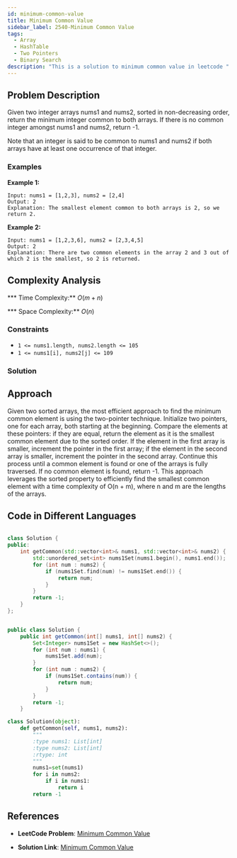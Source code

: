 ```yaml
---
id: minimum-common-value
title: Minimum Common Value
sidebar_label: 2540-Minimum Common Value
tags:
  - Array
  - HashTable
  - Two Pointers
  - Binary Search
description: "This is a solution to minimum common value in leetcode "
---
```


## Problem Description

Given two integer arrays nums1 and nums2, sorted in non-decreasing order, return the minimum integer common to both arrays. If there is no common integer amongst nums1 and nums2, return -1.

Note that an integer is said to be common to nums1 and nums2 if both arrays have at least one occurrence of that integer.
 


### Examples

**Example 1:**

```
Input: nums1 = [1,2,3], nums2 = [2,4]
Output: 2
Explanation: The smallest element common to both arrays is 2, so we return 2.

```
**Example 2:**
```
Input: nums1 = [1,2,3,6], nums2 = [2,3,4,5]
Output: 2
Explanation: There are two common elements in the array 2 and 3 out of which 2 is the smallest, so 2 is returned.

 ```
## Complexity Analysis

*** Time Complexity:** $O(m+n)$

*** Space Complexity:** $O(n)$

### Constraints

- `1 <= nums1.length, nums2.length <= 105`
- `1 <= nums1[i], nums2[j] <= 109`


### Solution
## Approach
Given two sorted arrays, the most efficient approach to find the minimum common element is using the two-pointer technique. Initialize two pointers, one for each array, both starting at the beginning. Compare the elements at these pointers: if they are equal, return the element as it is the smallest common element due to the sorted order. If the element in the first array is smaller, increment the pointer in the first array; if the element in the second array is smaller, increment the pointer in the second array. Continue this process until a common element is found or one of the arrays is fully traversed. If no common element is found, return -1. This approach leverages the sorted property to efficiently find the smallest common element with a time complexity of O(n + m), where n and m are the lengths of the arrays.

## Code in Different Languages

<Tabs>
<TabItem value="cpp" label="C++">
  <SolutionAuthor name="@ImmidiSivani"/>

```cpp

class Solution {
public:
    int getCommon(std::vector<int>& nums1, std::vector<int>& nums2) {
        std::unordered_set<int> nums1Set(nums1.begin(), nums1.end());
        for (int num : nums2) {
            if (nums1Set.find(num) != nums1Set.end()) {
                return num;
            }
        }
        return -1;
    }
};



```
</TabItem>
<TabItem value="java" label="Java">
  <SolutionAuthor name="@ImmidiSivani"/>

```java
public class Solution {
    public int getCommon(int[] nums1, int[] nums2) {
        Set<Integer> nums1Set = new HashSet<>();
        for (int num : nums1) {
            nums1Set.add(num);
        }
        for (int num : nums2) {
            if (nums1Set.contains(num)) {
                return num;
            }
        }
        return -1;
    }

```
</TabItem>
<TabItem value="python" label="Python">
  <SolutionAuthor name="@ImmidiSivani"/>

```python
class Solution(object):
    def getCommon(self, nums1, nums2):
        """
        :type nums1: List[int]
        :type nums2: List[int]
        :rtype: int
        """
        nums1=set(nums1)
        for i in nums2:
            if i in nums1:
                return i
        return -1
```
</TabItem>
</Tabs>

## References

- **LeetCode Problem**: [Minimum Common Value](https://leetcode.com/problems/minimum-common-value/description/)

- **Solution Link**: [Minimum Common Value](https://leetcode.com/problems/minimum-common-value/post-solution/?submissionId=1198589019)
